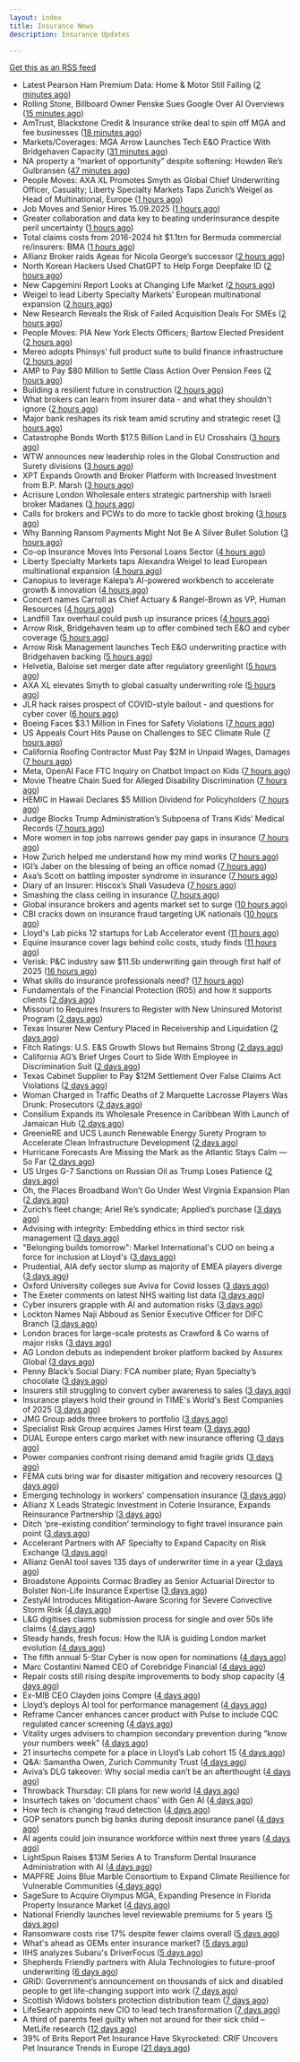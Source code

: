 ```yaml
---
layout: index
title: Insurance News
description: Insurance Updates

---
```


[Get this as an RSS feed](/insurance.rss)

<!-- news_marker starts -->
- Latest Pearson Ham Premium Data: Home & Motor Still Falling ([2 minutes ago](https://insurance-edge.net/2025/09/15/latest-pearson-ham-premium-data-home-motor-still-falling/))
- Rolling Stone, Billboard Owner Penske Sues Google Over AI Overviews ([15 minutes ago](https://www.insurancejournal.com/news/national/2025/09/15/839108.htm))
- AmTrust, Blackstone Credit & Insurance strike deal to spin off MGA and fee businesses ([18 minutes ago](https://www.reinsurancene.ws/amtrust-blackstone-credit-insurance-strike-deal-to-spin-off-mga-and-fee-businesses/))
- Markets/Coverages: MGA Arrow Launches Tech E&O Practice With Bridgehaven Capacity ([31 minutes ago](https://www.insurancejournal.com/news/international/2025/09/15/839105.htm))
- NA property a “market of opportunity” despite softening: Howden Re’s Gulbransen ([47 minutes ago](https://www.reinsurancene.ws/na-property-a-market-of-opportunity-despite-softening-howden-res-gulbransen/))
- People Moves: AXA XL Promotes Smyth as Global Chief Underwriting Officer, Casualty; Liberty Specialty Markets Taps Zurich’s Weigel as Head of Multinational, Europe ([1 hours ago](https://www.insurancejournal.com/news/international/2025/09/15/839096.htm))
- Job Moves and Senior Hires 15.09.2025 ([1 hours ago](https://insurance-edge.net/2025/09/15/job-moves-and-senior-hire-15-09-2025/))
- Greater collaboration and data key to beating underinsurance despite peril uncertainty ([1 hours ago](https://www.postonline.co.uk/market-access/technology/7958964/greater-collaboration-and-data-key-to-beating-underinsurance-despite-peril-uncertainty))
- Total claims costs from 2016-2024 hit $1.1trn for Bermuda commercial re/insurers: BMA ([1 hours ago](https://www.reinsurancene.ws/total-claims-costs-from-2016-2024-hit-1-1trn-for-bermuda-commercial-re-insurers-bma/))
- Allianz Broker raids Ageas for Nicola George’s successor ([2 hours ago](https://www.postonline.co.uk/news/7959027/allianz-broker-raids-ageas-for-nicola-georges-successor))
- North Korean Hackers Used ChatGPT to Help Forge Deepfake ID ([2 hours ago](https://www.insurancejournal.com/news/international/2025/09/15/839092.htm))
- New Capgemini Report Looks at Changing Life Market ([2 hours ago](https://insurance-edge.net/2025/09/15/new-capgemini-report-looks-at-changing-life-market/))
- Weigel to lead Liberty Specialty Markets’ European multinational expansion ([2 hours ago](https://www.reinsurancene.ws/weigel-to-lead-liberty-specialty-markets-european-multinational-expansion/))
- New Research Reveals the Risk of Failed Acquisition Deals For SMEs ([2 hours ago](https://insurance-edge.net/2025/09/15/new-research-reveals-the-risk-of-failed-acquisition-deals-for-smes/))
- People Moves: PIA New York Elects Officers; Bartow Elected President ([2 hours ago](https://www.insurancejournal.com/news/east/2025/09/15/838973.htm))
- Mereo adopts Phinsys’ full product suite to build finance infrastructure ([2 hours ago](https://www.reinsurancene.ws/mereo-adopts-phinsys-full-product-suite-to-build-finance-infrastructure/))
- AMP to Pay $80 Million to Settle Class Action Over Pension Fees ([2 hours ago](https://www.insurancejournal.com/news/international/2025/09/15/839088.htm))
- Building a resilient future in construction ([2 hours ago](https://www.insurancebusinessmag.com/uk/tv/building-a-resilient-future-in-construction-549674.aspx))
- What brokers can learn from insurer data - and what they shouldn't ignore ([2 hours ago](https://www.insurancebusinessmag.com/uk/news/technology/what-brokers-can-learn-from-insurer-data--and-what-they-shouldnt-ignore-549673.aspx))
- Major bank reshapes its risk team amid scrutiny and strategic reset ([3 hours ago](https://www.insurancebusinessmag.com/uk/news/breaking-news/major-bank-reshapes-its-risk-team-amid-scrutiny-and-strategic-reset-549671.aspx))
- Catastrophe Bonds Worth $17.5 Billion Land in EU Crosshairs ([3 hours ago](https://www.insurancejournal.com/news/international/2025/09/15/839081.htm))
- WTW announces new leadership roles in the Global Construction and Surety divisions ([3 hours ago](https://www.reinsurancene.ws/wtw-announces-new-leadership-roles-in-the-global-construction-and-surety-divisions/))
- XPT Expands Growth and Broker Platform with Increased Investment from B.P. Marsh ([3 hours ago](https://www.insurancejournal.com/services/newswire/2025/09/15/839040.htm))
- Acrisure London Wholesale enters strategic partnership with Israeli broker Madanes ([3 hours ago](https://www.reinsurancene.ws/acrisure-london-wholesale-enters-strategic-partnership-with-israeli-broker-madanes/))
- Calls for brokers and PCWs to do more to tackle ghost broking ([3 hours ago](https://www.postonline.co.uk/broker/7959022/calls-for-brokers-and-pcws-to-do-more-to-tackle-ghost-broking))
- Why Banning Ransom Payments Might Not Be A Silver Bullet Solution ([3 hours ago](https://insurance-edge.net/2025/09/15/why-banning-ransom-payments-might-not-be-a-silver-bullet-solution/))
- Co-op Insurance Moves Into Personal Loans Sector ([4 hours ago](https://insurance-edge.net/2025/09/15/co-op-insurance-moves-into-personal-loans-sector/))
- Liberty Specialty Markets taps Alexandra Weigel to lead European multinational expansion ([4 hours ago](https://www.insurancebusinessmag.com/uk/news/breaking-news/liberty-specialty-markets-taps-alexandra-weigel-to-lead-european-multinational-expansion-549660.aspx))
- Canopius to leverage Kalepa’s AI-powered workbench to accelerate growth & innovation ([4 hours ago](https://www.reinsurancene.ws/canopius-to-leverage-kalepas-ai-powered-workbench-to-accelerate-growth-innovation/))
- Concert names Carroll as Chief Actuary & Rangel-Brown as VP, Human Resources ([4 hours ago](https://www.reinsurancene.ws/concert-names-carroll-as-chief-actuary-rangel-brown-as-vp-human-resources/))
- Landfill Tax overhaul could push up insurance prices ([4 hours ago](https://www.postonline.co.uk/personal/7958999/landfill-tax-overhaul-could-push-up-insurance-prices))
- Arrow Risk, Bridgehaven team up to offer combined tech E&O and cyber coverage ([5 hours ago](https://www.insurancebusinessmag.com/uk/news/cyber/arrow-risk-bridgehaven-team-up-to-offer-combined-tech-eando-and-cyber-coverage-549651.aspx))
- Arrow Risk Management launches Tech E&O underwriting practice with Bridgehaven backing ([5 hours ago](https://www.reinsurancene.ws/arrow-risk-management-launches-tech-eo-underwriting-practice-with-bridgehaven-backing/))
- Helvetia, Baloise set merger date after regulatory greenlight ([5 hours ago](https://www.insurancebusinessmag.com/uk/news/mergers-acquisitions/helvetia-baloise-set-merger-date-after-regulatory-greenlight-549649.aspx))
- AXA XL elevates Smyth to global casualty underwriting role ([5 hours ago](https://www.insurancebusinessmag.com/uk/news/breaking-news/axa-xl-elevates-smyth-to-global-casualty-underwriting-role-549644.aspx))
- JLR hack raises prospect of COVID-style bailout - and questions for cyber cover ([6 hours ago](https://www.insurancebusinessmag.com/uk/news/cyber/jlr-hack-raises-prospect-of-covidstyle-bailout--and-questions-for-cyber-cover-549629.aspx))
- Boeing Faces $3.1 Million in Fines for Safety Violations ([7 hours ago](https://www.insurancejournal.com/news/national/2025/09/15/839061.htm))
- US Appeals Court Hits Pause on Challenges to SEC Climate Rule ([7 hours ago](https://www.insurancejournal.com/news/national/2025/09/15/839058.htm))
- California Roofing Contractor Must Pay $2M in Unpaid Wages, Damages ([7 hours ago](https://www.insurancejournal.com/news/west/2025/09/15/838741.htm))
- Meta, OpenAI Face FTC Inquiry on Chatbot Impact on Kids ([7 hours ago](https://www.insurancejournal.com/news/national/2025/09/15/838936.htm))
- Movie Theatre Chain Sued for Alleged Disability Discrimination ([7 hours ago](https://www.insurancejournal.com/news/east/2025/09/15/839071.htm))
- HEMIC in Hawaii Declares $5 Million Dividend for Policyholders ([7 hours ago](https://www.insurancejournal.com/news/west/2025/09/15/838865.htm))
- Judge Blocks Trump Administration’s Subpoena of Trans Kids’ Medical Records ([7 hours ago](https://www.insurancejournal.com/news/east/2025/09/15/839066.htm))
- More women in top jobs narrows gender pay gaps in insurance ([7 hours ago](https://www.postonline.co.uk/broker/7958028/more-women-in-top-jobs-narrows-gender-pay-gaps-in-insurance))
- How Zurich helped me understand how my mind works ([7 hours ago](https://www.postonline.co.uk/commercial/7958120/how-zurich-helped-me-understand-how-my-mind-works))
- IGI’s Jaber on the blessing of being an office nomad ([7 hours ago](https://www.postonline.co.uk/commercial/7958141/igi%E2%80%99s-jaber-on-the-blessing-of-being-an-office-nomad))
- Axa’s Scott on battling imposter syndrome in insurance ([7 hours ago](https://www.postonline.co.uk/people/7958164/axa%E2%80%99s-scott-on-battling-imposter-syndrome-in-insurance))
- Diary of an Insurer: Hiscox’s Shali Vasudeva ([7 hours ago](https://www.postonline.co.uk/lloyd%E2%80%99slondon/7957851/diary-of-an-insurer-hiscox%E2%80%99s-shali-vasudeva))
- Smashing the class ceiling in insurance ([7 hours ago](https://www.postonline.co.uk/people/7958973/smashing-the-class-ceiling-in-insurance))
- Global insurance brokers and agents market set to surge ([10 hours ago](https://www.insurancebusinessmag.com/uk/news/breaking-news/global-insurance-brokers-and-agents-market-set-to-surge-549600.aspx))
- CBI cracks down on insurance fraud targeting UK nationals ([10 hours ago](https://www.insurancebusinessmag.com/uk/news/breaking-news/cbi-cracks-down-on-insurance-fraud-targeting-uk-nationals-549597.aspx))
- Lloyd's Lab picks 12 startups for Lab Accelerator event ([11 hours ago](https://www.insurancebusinessmag.com/uk/news/technology/lloyds-lab-picks-12-startups-for-lab-accelerator-event-549595.aspx))
- Equine insurance cover lags behind colic costs, study finds ([11 hours ago](https://www.insurancebusinessmag.com/uk/news/breaking-news/equine-insurance-cover-lags-behind-colic-costs-study-finds-549594.aspx))
- Verisk: P&C industry saw $11.5b underwriting gain through first half of 2025 ([16 hours ago](https://www.dig-in.com/news/verisk-p-c-industry-saw-11-5b-underwriting-gain))
- What skills do insurance professionals need? ([17 hours ago](https://www.dig-in.com/news/what-skills-do-insurance-professionals-need))
- Fundamentals of the Financial Protection (R05) and how it supports clients ([2 days ago](https://www.insurancebusinessmag.com/uk/guides/fundamentals-of-the-financial-protection-r05-and-how-it-supports-clients-549550.aspx))
- Missouri to Requires Insurers to Register with New Uninsured Motorist Program ([2 days ago](https://www.insurancejournal.com/news/midwest/2025/09/12/839036.htm))
- Texas Insurer New Century Placed in Receivership and Liquidation ([2 days ago](https://www.insurancejournal.com/news/southcentral/2025/09/12/839025.htm))
- Fitch Ratings: U.S. E&S Growth Slows but Remains Strong ([2 days ago](https://www.insurancejournal.com/news/national/2025/09/12/839020.htm))
- California AG’s Brief Urges Court to Side With Employee in Discrimination Suit ([2 days ago](https://www.insurancejournal.com/news/west/2025/09/12/839029.htm))
- Texas Cabinet Supplier to Pay $12M Settlement Over False Claims Act Violations ([2 days ago](https://www.insurancejournal.com/news/southcentral/2025/09/12/839021.htm))
- Woman Charged in Traffic Deaths of 2 Marquette Lacrosse Players Was Drunk: Prosecutors ([2 days ago](https://www.insurancejournal.com/news/midwest/2025/09/12/839016.htm))
- Consilium Expands its Wholesale Presence in Caribbean With Launch of Jamaican Hub ([2 days ago](https://www.insurancejournal.com/news/international/2025/09/12/839003.htm))
- GreenieRE and UCS Launch Renewable Energy Surety Program to Accelerate Clean Infrastructure Development ([2 days ago](https://www.insurtechinsights.com/greeniere-and-ucs-launch-renewable-energy-surety-program-to-accelerate-clean-infrastructure-development/))
- Hurricane Forecasts Are Missing the Mark as the Atlantic Stays Calm — So Far ([2 days ago](https://www.insurancejournal.com/news/national/2025/09/12/838942.htm))
- US Urges G-7 Sanctions on Russian Oil as Trump Loses Patience ([2 days ago](https://www.insurancejournal.com/news/international/2025/09/12/838975.htm))
- Oh, the Places Broadband Won’t Go Under West Virginia Expansion Plan ([2 days ago](https://www.insurancejournal.com/news/southeast/2025/09/12/838989.htm))
- Zurich’s fleet change; Ariel Re’s syndicate; Applied’s purchase ([3 days ago](https://www.postonline.co.uk/news/7959004/zurich%E2%80%99s-fleet-change-ariel-re%E2%80%99s-syndicate-applied%E2%80%99s-purchase))
- Advising with integrity: Embedding ethics in third sector risk management ([3 days ago](https://www.insurancebusinessmag.com/uk/news/breaking-news/advising-with-integrity-embedding-ethics-in-third-sector-risk-management-549502.aspx))
- "Belonging builds tomorrow": Markel International's CUO on being a force for inclusion at Lloyd's ([3 days ago](https://www.insurancebusinessmag.com/uk/news/diversity-inclusion/belonging-builds-tomorrow-markel-internationals-cuo-on-being-a-force-for-inclusion-at-lloyds-549345.aspx))
- Prudential, AIA defy sector slump as majority of EMEA players diverge ([3 days ago](https://www.insurancebusinessmag.com/uk/news/breaking-news/prudential-aia-defy-sector-slump-as-majority-of-emea-players-diverge-549496.aspx))
- Oxford University colleges sue Aviva for Covid losses ([3 days ago](https://www.postonline.co.uk/commercial/7959007/oxford-university-colleges-sue-aviva-for-covid-losses))
- The Exeter comments on latest NHS waiting list data ([3 days ago](https://ifamagazine.com/the-exeter-comments-on-latest-nhs-waiting-list-data/))
- Cyber insurers grapple with AI and automation risks ([3 days ago](https://www.postonline.co.uk/news/7959006/cyber-insurers-grapple-with-ai-and-automation-risks))
- Lockton Names Naji Abboud as Senior Executive Officer for DIFC Branch ([3 days ago](https://www.insurtechinsights.com/lockton-names-naji-abboud-as-senior-executive-officer-for-difc-branch/))
- London braces for large-scale protests as Crawford & Co warns of major risks ([3 days ago](https://www.insurancebusinessmag.com/uk/news/breaking-news/london-braces-for-largescale-protests-as-crawford-and-co-warns-of-major-risks-549478.aspx))
- AG London debuts as independent broker platform backed by Assurex Global ([3 days ago](https://www.insurancebusinessmag.com/uk/news/breaking-news/ag-london-debuts-as-independent-broker-platform-backed-by-assurex-global-549462.aspx))
- Penny Black’s Social Diary: FCA number plate; Ryan Specialty’s chocolate ([3 days ago](https://www.postonline.co.uk/people/7958860/penny-black%E2%80%99s-social-diary-fca-number-plate-ryan-specialty%E2%80%99s-chocolate))
- Insurers still struggling to convert cyber awareness to sales ([3 days ago](https://www.postonline.co.uk/broker/7958985/insurers-still-struggling-to-convert-cyber-awareness-to-sales))
- Insurance players hold their ground in TIME's World's Best Companies of 2025 ([3 days ago](https://www.insurancebusinessmag.com/uk/news/breaking-news/insurance-players-hold-their-ground-in-times-worlds-best-companies-of-2025-549431.aspx))
- JMG Group adds three brokers to portfolio ([3 days ago](https://www.insurancebusinessmag.com/uk/news/mergers-acquisitions/jmg-group-adds-three-brokers-to-portfolio-549430.aspx))
- Specialist Risk Group acquires James Hirst team ([3 days ago](https://www.insurancebusinessmag.com/uk/news/mergers-acquisitions/specialist-risk-group-acquires-james-hirst-team-549429.aspx))
- DUAL Europe enters cargo market with new insurance offering ([3 days ago](https://www.insurancebusinessmag.com/uk/news/marine/dual-europe-enters-cargo-market-with-new-insurance-offering-549427.aspx))
- Power companies confront rising demand amid fragile grids ([3 days ago](https://www.insurancebusinessmag.com/uk/news/breaking-news/power-companies-confront-rising-demand-amid-fragile-grids-549405.aspx))
- FEMA cuts bring war for disaster mitigation and recovery resources ([3 days ago](https://www.dig-in.com/news/fema-cuts-bring-war-for-disaster-mitigation-resources))
- Emerging technology in workers' compensation insurance ([3 days ago](https://www.dig-in.com/podcast/emerging-technology-in-workers-compensation-insurance))
- Allianz X Leads Strategic Investment in Coterie Insurance, Expands Reinsurance Partnership ([3 days ago](https://www.insurtechinsights.com/allianz-x-leads-strategic-investment-in-coterie-insurance-expands-reinsurance-partnership/))
- Ditch ‘pre-existing condition’ terminology to fight travel insurance pain point ([3 days ago](https://www.postonline.co.uk/news/7958966/ditch-%E2%80%98pre-existing-condition%E2%80%99-terminology-to-fight-travel-insurance-pain-point))
- Accelerant Partners with AF Specialty to Expand Capacity on Risk Exchange ([3 days ago](https://www.insurtechinsights.com/accelerant-partners-with-af-specialty-to-expand-capacity-on-risk-exchange/))
- Allianz GenAI tool saves 135 days of underwriter time in a year ([3 days ago](https://www.postonline.co.uk/technology/7959005/allianz-genai-tool-saves-135-days-of-underwriter-time-in-a-year))
- Broadstone Appoints Cormac Bradley as Senior Actuarial Director to Bolster Non-Life Insurance Expertise ([3 days ago](https://www.insurtechinsights.com/broadstone-appoints-cormac-bradley-as-senior-actuarial-director-to-bolster-non-life-insurance-expertise/))
- ZestyAI Introduces Mitigation-Aware Scoring for Severe Convective Storm Risk ([4 days ago](https://www.insurtechinsights.com/zestyai-introduces-mitigation-aware-scoring-for-severe-convective-storm-risk/))
- L&G digitises claims submission process for single and over 50s life claims ([4 days ago](https://ifamagazine.com/lg-digitises-claims-submission-process-for-single-and-over-50s-life-claims/))
- Steady hands, fresh focus: How the IUA is guiding London market evolution ([4 days ago](https://www.insurancebusinessmag.com/uk/news/breaking-news/steady-hands-fresh-focus-how-the-iua-is-guiding-london-market-evolution-549328.aspx))
- The fifth annual 5-Star Cyber is now open for nominations ([4 days ago](https://www.insurancebusinessmag.com/uk/news/cyber/the-fifth-annual-5star-cyber-is-now-open-for-nominations-549327.aspx))
- Marc Costantini Named CEO of Corebridge Financial ([4 days ago](https://www.insurtechinsights.com/marc-costantini-named-ceo-of-corebridge-financial/))
- Repair costs still rising despite improvements to body shop capacity ([4 days ago](https://www.postonline.co.uk/news/7958986/repair-costs-still-rising-despite-improvements-to-body-shop-capacity))
- Ex-MIB CEO Clayden joins Compre ([4 days ago](https://www.postonline.co.uk/claims/7959003/ex-mib-ceo-clayden-joins-compre))
- Lloyd’s deploys AI tool for performance management ([4 days ago](https://www.postonline.co.uk/technology/7958321/lloyd%E2%80%99s-deploys-ai-tool-for-performance-management))
- Reframe Cancer enhances cancer product with Pulse to include CQC regulated cancer screening ([4 days ago](https://ifamagazine.com/reframe-cancer-enhances-cancer-product-with-pulse-to-include-cqc-regulated-cancer-screening/))
- Vitality urges advisers to champion secondary prevention during “know your numbers week” ([4 days ago](https://ifamagazine.com/vitality-urges-advisers-to-champion-secondary-prevention-during-know-your-numbers-week/))
- 21 insurtechs compete for a place in Lloyd’s Lab cohort 15 ([4 days ago](https://www.postonline.co.uk/lloyd%E2%80%99slondon/7959000/21-insurtechs-compete-for-a-place-in-lloyd%E2%80%99s-lab-cohort-15))
- Q&A: Samantha Owen, Zurich Community Trust ([4 days ago](https://www.postonline.co.uk/people/7958089/qa-samantha-owen-zurich-community-trust))
- Aviva’s DLG takeover: Why social media can’t be an afterthought ([4 days ago](https://www.postonline.co.uk/news/7958969/aviva%E2%80%99s-dlg-takeover-why-social-media-can%E2%80%99t-be-an-afterthought))
- Throwback Thursday: CII plans for new world ([4 days ago](https://www.postonline.co.uk/people/7956765/throwback-thursday-cii-plans-for-new-world))
- Insurtech takes on 'document chaos' with Gen AI ([4 days ago](https://www.dig-in.com/news/insurtech-takes-on-document-chaos-with-gen-ai))
- How tech is changing fraud detection ([4 days ago](https://www.dig-in.com/opinion/how-tech-is-changing-fraud-detection))
- GOP senators punch big banks during deposit insurance panel ([4 days ago](https://www.dig-in.com/news/gop-senators-punch-big-banks-during-deposit-insurance-panel))
- AI agents could join insurance workforce within next three years ([4 days ago](https://www.postonline.co.uk/news/7958997/ai-agents-could-join-insurance-workforce-within-next-three-years))
- LightSpun Raises $13M Series A to Transform Dental Insurance Administration with AI ([4 days ago](https://www.insurtechinsights.com/lightspun-raises-13m-series-a-to-transform-dental-insurance-administration-with-ai/))
- MAPFRE Joins Blue Marble Consortium to Expand Climate Resilience for Vulnerable Communities ([4 days ago](https://www.insurtechinsights.com/mapfre-joins-blue-marble-consortium-to-expand-climate-resilience-for-vulnerable-communities/))
- SageSure to Acquire Olympus MGA, Expanding Presence in Florida Property Insurance Market ([4 days ago](https://www.insurtechinsights.com/sagesure-to-acquire-olympus-mga-expanding-presence-in-florida-property-insurance-market/))
- National Friendly launches level reviewable premiums for 5 years ([5 days ago](https://ifamagazine.com/national-friendly-launches-level-reviewable-premiums-for-5-years/))
- Ransomware costs rise 17% despite fewer claims overall ([5 days ago](https://www.dig-in.com/news/ransomware-costs-rise-17-despite-fewer-claims))
- What's ahead as OEMs enter insurance market? ([5 days ago](https://www.dig-in.com/opinion/whats-ahead-as-oems-enter-insurance-market))
- IIHS analyzes Subaru's DriverFocus ([5 days ago](https://www.dig-in.com/news/iihs-analyzes-subarus-driverfocus))
- Shepherds Friendly partners with Alula Technologies to future-proof underwriting ([6 days ago](https://ifamagazine.com/shepherds-friendly-partners-with-alula-technologies-to-future-proof-underwriting/))
- GRiD: Government’s announcement on thousands of sick and disabled people to get life-changing support into work ([7 days ago](https://ifamagazine.com/grid-governments-announcement-on-thousands-of-sick-and-disabled-people-to-get-life-changing-support-into-work/))
- Scottish Widows bolsters protection distribution team ([7 days ago](https://ifamagazine.com/scottish-widows-bolsters-protection-distribution-team/))
- LifeSearch appoints new CIO to lead tech transformation ([7 days ago](https://ifamagazine.com/lifesearch-appoints-new-cio-to-lead-tech-transformation/))
- A third of parents feel guilty when not around for their sick child – MetLife research ([12 days ago](https://ifamagazine.com/a-third-of-parents-feel-guilty-when-not-around-for-their-sick-child-metlife-research/))
- 39% of Brits Report Pet Insurance Have Skyrocketed: CRIF Uncovers Pet Insurance Trends in Europe ([21 days ago](https://thefintechtimes.com/39-of-brits-report-pet-insurance-have-skyrocketed-crif-uncovers-pet-insurance-trends-in-europe/))

<!-- news_marker ends -->